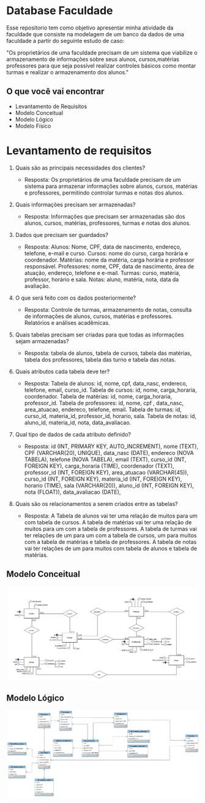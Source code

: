 # Database Faculdade
Esse repositorio tem como objetivo apresentar minha atividade da faculdade que consiste na modelagem de um banco da dados de uma faculdade a partir do seguinte estudo de caso:

"Os proprietários de uma faculdade precisam de um sistema que viabilize o armazenamento de informações sobre seus alunos, cursos,matérias professores para que seja possível realizar controles básicos como montar turmas e realizar o armazenamento dos alunos."

## O que você vai encontrar

* Levantamento de Requisitos
* Modelo Conceitual
* Modelo Lógico
* Modelo Físico

# Levantamento de requisitos
1. Quais são as principais necessidades dos clientes?

    * Resposta: Os proprietários de uma faculdade precisam de um sistema para armazenar informações sobre alunos, cursos, matérias e professores, permitindo controlar turmas e notas dos alunos.

2. Quais informações precisam ser armazenadas?
    * Resposta: Informações que precisam ser armazenadas são dos alunos, cursos, matérias, professores, turmas e notas dos alunos.

3. Dados que precisam ser guardados?
    * Resposta: Alunos: Nome, CPF, data de nascimento, endereço, telefone, e-mail e curso. Cursos: nome do curso, carga horária e  coordenador. Matérias: nome da matéria, carga horária e professor responsável. Professores: nome, CPF, data de nascimento, área de atuação, endereço, telefone e e-mail. Turmas: curso, matéria, professor, horário e sala. Notas: aluno, matéria, nota, data da avaliação.


4. O que será feito com os dados posteriormente?
    * Resposta: Controle de turmas, armazenamento de notas, consulta de informações de alunos, cursos, matérias e professores. Relatórios e análises acadêmicas.

5. Quais tabelas precisam ser criadas para que todas as informações sejam armazenadas?
    * Resposta: tabela de alunos, tabela de cursos, tabela das matérias, tabela dos professores, tabela das turno e tabela das notas.

6.  Quais atributos cada tabela deve ter?
    * Resposta: Tabela de alunos: id, nome, cpf, data_nasc, endereco, telefone, email, curso_id. Tabela de cursos: id, nome, carga_horaria, coordenador. Tabela de matérias: id, nome, carga_horaria, professor_id. Tabela de professores: id,  nome, cpf , data_nasc, area_atuacao, endereco, telefone, email. Tabela de turmas: id, curso_id, materia_id, professor_id, horario, sala. Tabela de notas: id, aluno_id, materia_id, nota, data_avaliacao.

7. Qual tipo de dados de cada atributo definido?
    * Resposta: id (INT, PRIMARY KEY, AUTO_INCREMENT), nome (TEXT), CPF (VARCHAR(20), UNIQUE), data_nasc (DATE), endereco (NOVA TABELA), telefone (NOVA TABELA), email (TEXT), curso_id (INT, FOREIGN KEY), carga_horaria (TIME), coordenador (TEXT), professor_id (INT, FOREIGN KEY), area_atuacao (VARCHAR(45)), curso_id (INT, FOREIGN KEY), materia_id (INT, FOREIGN KEY), horario (TIME), sala (VARCHAR(20)), aluno_id (INT, FOREIGN KEY), nota (FLOAT)), data_avaliacao (DATE), 


8. Quais são os relacionamentos a serem criados entre as tabelas?
    * Resposta: A Tabela de alunos vai ter uma relação de muitos para um com tabela de cursos. A tabela de matérias vai ter uma relação de muitos para um com a tabela de professores. A tabela de turmas vai ter relações de um para um com a tabela de cursos, um para muitos com a tabela de matérias e tabela de professores. A tabela de notas vai ter relações de um para muitos com tabela de alunos e tabela de matérias.
  
## Modelo Conceitual
<img src="modelo_conceitual_fac.png">

## Modelo Lógico
<img src="modelo_logico_fac.png">
